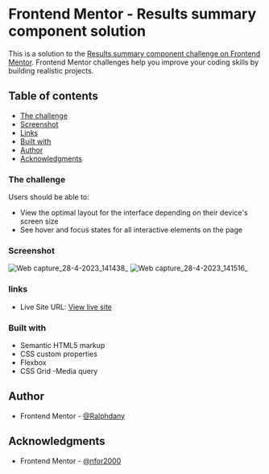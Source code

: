 # Frontend Mentor - Results summary component solution

This is a solution to the [Results summary component challenge on Frontend Mentor](https://www.frontendmentor.io/challenges/results-summary-component-CE_K6s0maV). Frontend Mentor challenges help you improve your coding skills by building realistic projects. 

## Table of contents

  - [The challenge](#the-challenge)
  - [Screenshot](#screenshot)
  - [Links](#links)
  - [Built with](#built-with)
- [Author](#author)
- [Acknowledgments](#acknowledgments)


### The challenge

Users should be able to:

- View the optimal layout for the interface depending on their device's screen size
- See hover and focus states for all interactive elements on the page

### Screenshot
![Web capture_28-4-2023_141438_](https://user-images.githubusercontent.com/131779330/235144864-95f5e5ba-d197-42f3-8de2-04de99087717.jpeg)
![Web capture_28-4-2023_141516_](https://user-images.githubusercontent.com/131779330/235144969-9551d5bf-4f35-4886-8338-66b33218da4c.jpeg)
### links

- Live Site URL: [View live site]( https://ralphdany.github.io/result-summary-component-main-project/)

### Built with

- Semantic HTML5 markup
- CSS custom properties
- Flexbox
- CSS Grid
-Media query

## Author

- Frontend Mentor - [@Ralphdany](https://www.frontendmentor.io/profile/Ralphdany)


## Acknowledgments
- Frontend Mentor - [@nfor2000](https://www.frontendmentor.io/profile/nfor2000)
